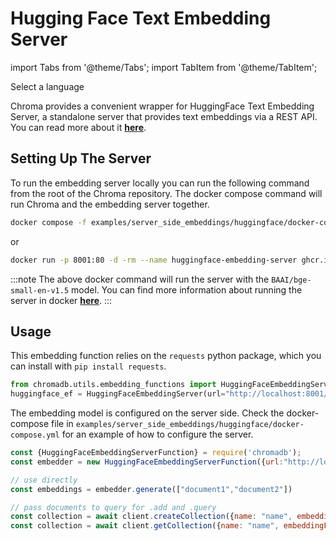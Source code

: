 ---
---

# Hugging Face Text Embedding Server

import Tabs from '@theme/Tabs';
import TabItem from '@theme/TabItem';

<div class="select-language">Select a language</div>

<Tabs queryString groupId="lang">
<TabItem value="py" label="Python"></TabItem>
<TabItem value="js" label="JavaScript"></TabItem>
</Tabs>

Chroma provides a convenient wrapper for HuggingFace Text Embedding Server, a standalone server that provides text embeddings via a REST API. You can read more about it [**here**](https://github.com/huggingface/text-embeddings-inference).

## Setting Up The Server

To run the embedding server locally you can run the following command from the root of the Chroma repository. The docker compose command will run Chroma and the embedding server together.

```bash
docker compose -f examples/server_side_embeddings/huggingface/docker-compose.yml up -d
```

or

```bash
docker run -p 8001:80 -d -rm --name huggingface-embedding-server ghcr.io/huggingface/text-embeddings-inference:cpu-0.3.0 --model-id BAAI/bge-small-en-v1.5 --revision -main
```

:::note
The above docker command will run the server with the `BAAI/bge-small-en-v1.5` model. You can find more information about running the server in docker [**here**](https://github.com/huggingface/text-embeddings-inference#docker).
:::

## Usage

<Tabs queryString groupId="lang" className="hideTabSwitcher">
<TabItem value="py" label="Python">

This embedding function relies on the `requests` python package, which you can install with `pip install requests`.

```python
from chromadb.utils.embedding_functions import HuggingFaceEmbeddingServer
huggingface_ef = HuggingFaceEmbeddingServer(url="http://localhost:8001/embed")
```

The embedding model is configured on the server side. Check the docker-compose file in `examples/server_side_embeddings/huggingface/docker-compose.yml` for an example of how to configure the server.

</TabItem>
<TabItem value="js" label="JavaScript">


```javascript
const {HuggingFaceEmbeddingServerFunction} = require('chromadb');
const embedder = new HuggingFaceEmbeddingServerFunction({url:"http://localhost:8001/embed"})

// use directly 
const embeddings = embedder.generate(["document1","document2"])

// pass documents to query for .add and .query
const collection = await client.createCollection({name: "name", embeddingFunction: embedder})
const collection = await client.getCollection({name: "name", embeddingFunction: embedder})
```

</TabItem>
</Tabs>
